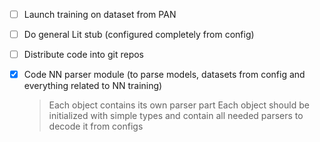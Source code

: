 - [ ] Launch training on dataset from PAN
- [ ] Do general Lit stub (configured completely from config)
- [ ] Distribute code into git repos
- [x] Code NN parser module (to parse models, datasets from config and everything related to NN training)

    > Each object contains its own parser part
    > Each object should be initialized with simple types and contain all needed parsers to decode it from configs
